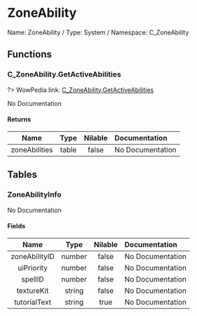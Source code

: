 # ZoneAbility

Name: ZoneAbility / Type: System / Namespace: C_ZoneAbility

## Functions

### C_ZoneAbility.GetActiveAbilities
?> WowPedia link: [C_ZoneAbility.GetActiveAbilities](https://wow.gamepedia.com/API_C_ZoneAbility.GetActiveAbilities)

No Documentation

#### Returns
|Name|Type|Nilable|Documentation|
|:---:|:---:|:---:|:---|
|zoneAbilities|table|false|No Documentation|
## Tables

### ZoneAbilityInfo

No Documentation

#### Fields
|Name|Type|Nilable|Documentation|
|:---:|:---:|:---:|:---|
|zoneAbilityID|number|false|No Documentation|
|uiPriority|number|false|No Documentation|
|spellID|number|false|No Documentation|
|textureKit|string|false|No Documentation|
|tutorialText|string|true|No Documentation|